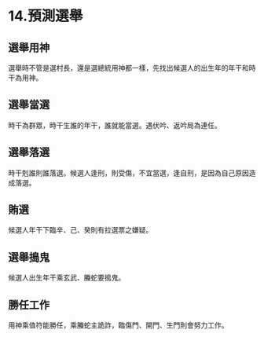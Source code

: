 # 14.預測選舉

## 選舉用神

選舉時不管是選村長，還是選總統用神都一樣，先找出候選人的出生年的年干和時干為用神。 

## 選舉當選

時干為群眾，時干生誰的年干，誰就能當選。遇伏吟、返吟局為連任。

## 選舉落選

時干剋誰則誰落選。候選人逢刑，則受傷，不宜當選，逢自刑，是因為自己原因造成落選。

## 賄選

候選人年干下臨辛、己、癸則有拉選票之嫌疑。

## 選舉搗鬼

候選人出生年干乘玄武、螣蛇要搗鬼。

## 勝任工作

用神乘值符能勝任，乘螣蛇主詭詐，臨傷門、開門、生門則會努力工作。